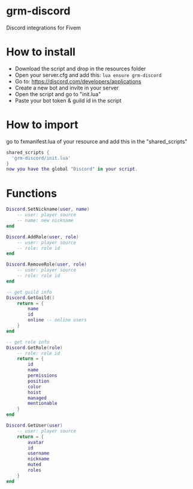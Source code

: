 # grm-discord
Discord integrations for Fivem

# How to install
- Download the script and drop in the resources folder
- Open your server.cfg and add this: ```lua ensure grm-discord ```
- Go to: https://discord.com/developers/applications
- Create a new bot and invite in your server
- Open the script and go to "init.lua"
- Paste your bot token & guild id in the script

# How to import 
go to fxmanifest.lua of your resource and add this in the "shared_scripts"
```lua
shared_scripts {
  'grm-discord/init.lua'
}
now you have the global "Discord" in your script.
```

# Functions
```lua
Discord.SetNickname(user, name)
    -- user: player source
    -- name: new nickname
end

Discord.AddRole(user, role)
    -- user: player source
    -- role: role id
end

Discord.RemoveRole(user, role)
    -- user: player source
    -- role: role id
end

-- get guild info
Discord.GetGuild()
    return = {
        name
        id
        online -- online users
    }
end

-- get role info
Discord.GetRole(role)
    -- role: role id
    return = {
        id
        name
        permissions
        position
        color
        hoist
        managed
        mentionable
    }
end

Discord.GetUser(user)
    -- user: player source
    return = {
        avatar
        id
        username
        nickname
        muted
        roles
    }
end
```
